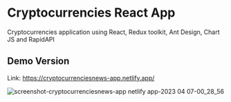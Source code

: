 # Cryptocurrencies React App

Cryptocurrencies application using React, Redux toolkit, Ant Design, Chart JS and RapidAPI

## Demo Version
Link: https://cryptocurrenciesnews-app.netlify.app/

![screenshot-cryptocurrenciesnews-app netlify app-2023 04 07-00_28_56](https://user-images.githubusercontent.com/74255678/230511996-4d18aa00-1b11-4803-a065-70c65119a7e3.png)
